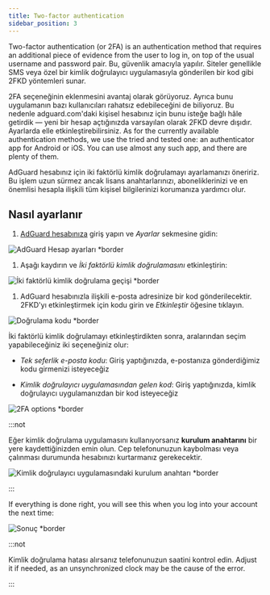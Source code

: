 ```yaml
---
title: Two-factor authentication
sidebar_position: 3
---
```


Two-factor authentication (or 2FA) is an authentication method that requires an additional piece of evidence from the user to log in, on top of the usual username and password pair. Bu, güvenlik amacıyla yapılır. Siteler genellikle SMS veya özel bir kimlik doğrulayıcı uygulamasıyla gönderilen bir kod gibi 2FKD yöntemleri sunar.

2FA seçeneğinin eklenmesini avantaj olarak görüyoruz. Ayrıca bunu uygulamanın bazı kullanıcıları rahatsız edebileceğini de biliyoruz. Bu nedenle adguard.com'daki kişisel hesabınız için bunu isteğe bağlı hâle getirdik — yeni bir hesap açtığınızda varsayılan olarak 2FKD devre dışıdır. Ayarlarda elle etkinleştirebilirsiniz. As for the currently available authentication methods, we use the tried and tested one: an authenticator app for Android or iOS. You can use almost any such app, and there are plenty of them.

AdGuard hesabınız için iki faktörlü kimlik doğrulamayı ayarlamanızı öneririz. Bu işlem uzun sürmez ancak lisans anahtarlarınızı, aboneliklerinizi ve en önemlisi hesapla ilişkili tüm kişisel bilgilerinizi korumanıza yardımcı olur.

## Nasıl ayarlanır

1. [AdGuard hesabınıza](https://auth.adguard.com/login.html) giriş yapın ve *Ayarlar* sekmesine gidin:

 ![AdGuard Hesap ayarları *border](https://cdn.adtidy.org/content/kb/ad_blocker/general/2fa_1.png)

1. Aşağı kaydırın ve *İki faktörlü kimlik doğrulamasını* etkinleştirin:

 ![İki faktörlü kimlik doğrulama geçişi *border](https://cdn.adtidy.org/content/kb/ad_blocker/general/2fa_2.png)

1. AdGuard hesabınızla ilişkili e-posta adresinize bir kod gönderilecektir. 2FKD'yı etkinleştirmek için kodu girin ve *Etkinleştir* öğesine tıklayın.

 ![Doğrulama kodu *border](https://cdn.adtidy.org/content/kb/ad_blocker/general/2fa_3.png?)

İki faktörlü kimlik doğrulamayı etkinleştirdikten sonra, aralarından seçim yapabileceğiniz iki seçeneğiniz olur:

- *Tek seferlik e-posta kodu*: Giriş yaptığınızda, e-postanıza gönderdiğimiz kodu girmenizi isteyeceğiz

- *Kimlik doğrulayıcı uygulamasından gelen kod*: Giriş yaptığınızda, kimlik doğrulayıcı uygulamanızdan bir kod isteyeceğiz

![2FA options *border](https://cdn.adtidy.org/content/kb/ad_blocker/general/2fa_4.png)

:::not

Eğer kimlik doğrulama uygulamasını kullanıyorsanız **kurulum anahtarını** bir yere kaydettiğinizden emin olun. Cep telefonunuzun kaybolması veya çalınması durumunda hesabınızı kurtarmanız gerekecektir.

![Kimlik doğrulayıcı uygulamasındaki kurulum anahtarı *border](https://cdn.adtidy.org/content/kb/ad_blocker/general/setup_key.png)

:::

If everything is done right, you will see this when you log into your account the next time:

![Sonuç *border](https://cdn.adtidy.org/content/kb/ad_blocker/general/2fa_5.png)

:::not

Kimlik doğrulama hatası alırsanız telefonunuzun saatini kontrol edin. Adjust it if needed, as an unsynchronized clock may be the cause of the error.

:::
